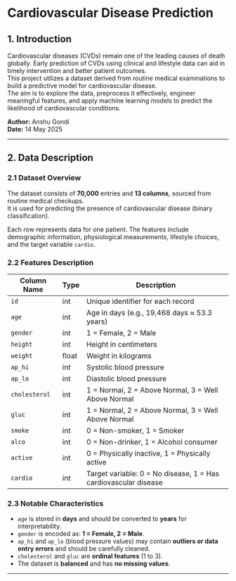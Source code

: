 # Cardiovascular Disease Prediction

## 1. Introduction

Cardiovascular diseases (CVDs) remain one of the leading causes of death globally. Early prediction of CVDs using clinical and lifestyle data can aid in timely intervention and better patient outcomes.  
This project utilizes a dataset derived from routine medical examinations to build a predictive model for cardiovascular disease.  
The aim is to explore the data, preprocess it effectively, engineer meaningful features, and apply machine learning models to predict the likelihood of cardiovascular conditions.

**Author:** Anshu Gondi  
**Date:** 14 May 2025

---

## 2. Data Description

### 2.1 Dataset Overview

The dataset consists of **70,000** entries and **13 columns**, sourced from routine medical checkups.  
It is used for predicting the presence of cardiovascular disease (binary classification).

Each row represents data for one patient. The features include demographic information, physiological measurements, lifestyle choices, and the target variable `cardio`.

### 2.2 Features Description

| Column Name | Type  | Description |
|-------------|-------|-------------|
| `id`        | int   | Unique identifier for each record |
| `age`       | int   | Age in days (e.g., 19,468 days ≈ 53.3 years) |
| `gender`    | int   | 1 = Female, 2 = Male |
| `height`    | int   | Height in centimeters |
| `weight`    | float | Weight in kilograms |
| `ap_hi`     | int   | Systolic blood pressure |
| `ap_lo`     | int   | Diastolic blood pressure |
| `cholesterol` | int | 1 = Normal, 2 = Above Normal, 3 = Well Above Normal |
| `gluc`      | int   | 1 = Normal, 2 = Above Normal, 3 = Well Above Normal |
| `smoke`     | int   | 0 = Non-smoker, 1 = Smoker |
| `alco`      | int   | 0 = Non-drinker, 1 = Alcohol consumer |
| `active`    | int   | 0 = Physically inactive, 1 = Physically active |
| `cardio`    | int   | Target variable: 0 = No disease, 1 = Has cardiovascular disease |

### 2.3 Notable Characteristics

- `age` is stored in **days** and should be converted to **years** for interpretability.  
- `gender` is encoded as: **1 = Female, 2 = Male**.  
- `ap_hi` and `ap_lo` (blood pressure values) may contain **outliers or data entry errors** and should be carefully cleaned.  
- `cholesterol` and `gluc` are **ordinal features** (1 to 3).  
- The dataset is **balanced** and has **no missing values**.

---
